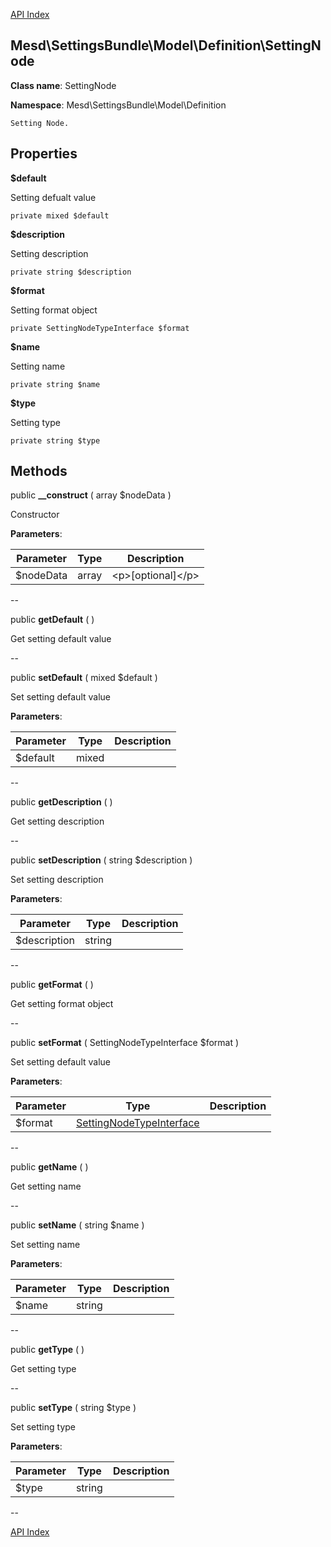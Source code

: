 [API Index](ApiIndex.md)


Mesd\SettingsBundle\Model\Definition\SettingNode
---------------


**Class name**: SettingNode

**Namespace**: Mesd\SettingsBundle\Model\Definition







    Setting Node.

    





Properties
----------


**$default**

Setting defualt value



    private mixed $default






**$description**

Setting description



    private string $description






**$format**

Setting format object



    private SettingNodeTypeInterface $format






**$name**

Setting name



    private string $name






**$type**

Setting type



    private string $type






Methods
-------


public **__construct** ( array $nodeData )


Constructor








**Parameters**:

| Parameter | Type | Description |
|-----------|------|-------------|
| $nodeData | array | &lt;p&gt;[optional]&lt;/p&gt; |

--

public **getDefault** (  )


Get setting default value








--

public **setDefault** ( mixed $default )


Set setting default value








**Parameters**:

| Parameter | Type | Description |
|-----------|------|-------------|
| $default | mixed |  |

--

public **getDescription** (  )


Get setting description








--

public **setDescription** ( string $description )


Set setting description








**Parameters**:

| Parameter | Type | Description |
|-----------|------|-------------|
| $description | string |  |

--

public **getFormat** (  )


Get setting format object








--

public **setFormat** ( SettingNodeTypeInterface $format )


Set setting default value








**Parameters**:

| Parameter | Type | Description |
|-----------|------|-------------|
| $format | [SettingNodeTypeInterface](Mesd-SettingsBundle-Model-Definition-SettingNodeTypeInterface.md) |  |

--

public **getName** (  )


Get setting name








--

public **setName** ( string $name )


Set setting name








**Parameters**:

| Parameter | Type | Description |
|-----------|------|-------------|
| $name | string |  |

--

public **getType** (  )


Get setting type








--

public **setType** ( string $type )


Set setting type








**Parameters**:

| Parameter | Type | Description |
|-----------|------|-------------|
| $type | string |  |

--

[API Index](ApiIndex.md)
